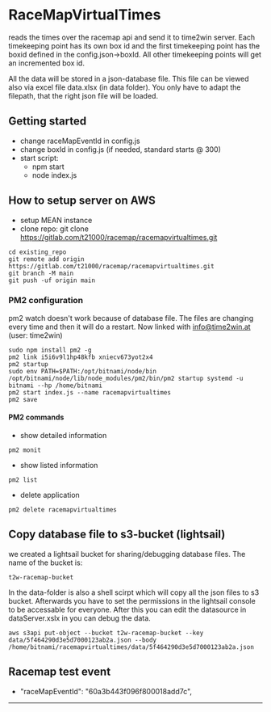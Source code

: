 # RaceMapVirtualTimes

reads the times over the racemap api and send it to time2win server. Each timekeeping point has its own box id and the first timekeeping point has the boxid defined in the config.json->boxId. All other timekeeping points will get an incremented box id.

All the data will be stored in a json-database file. This file can be viewed also via excel file data.xlsx (in data folder). You only have to adapt the filepath, that the right json file will be loaded.

## Getting started

- change raceMapEventId in config.js
- change boxId in config.js (if needed, standard starts @ 300)
- start script: 
  - npm start
  - node index.js
    


## How to setup server on AWS

- setup MEAN instance
- clone repo: git clone https://gitlab.com/t21000/racemap/racemapvirtualtimes.git


```
cd existing_repo
git remote add origin https://gitlab.com/t21000/racemap/racemapvirtualtimes.git
git branch -M main
git push -uf origin main
```

### PM2 configuration

pm2 watch doesn't work because of database file. The files are changing every time and then it will do a restart.
Now linked with info@time2win.at (user: time2win)

```
sudo npm install pm2 -g
pm2 link i5i6v9l1hp48kfb xniecv673yot2x4
pm2 startup
sudo env PATH=$PATH:/opt/bitnami/node/bin /opt/bitnami/node/lib/node_modules/pm2/bin/pm2 startup systemd -u bitnami --hp /home/bitnami
pm2 start index.js --name racemapvirtualtimes 
pm2 save
```

#### PM2 commands

- show detailed information
```
pm2 monit
```

- show listed information
```
pm2 list
```

- delete application
```
pm2 delete racemapvirtualtimes
```

## Copy database file to s3-bucket (lightsail)

we created a lightsail bucket for sharing/debugging database files. The name of the bucket is:

```
t2w-racemap-bucket
```

In the data-folder is also a shell scirpt which will copy all the json files to s3 bucket. Afterwards you have to set the permissions in the lightsail console to be accessable for everyone. After this you can edit the datasource in dataServer.xslx in you can debug the data.

```
aws s3api put-object --bucket t2w-racemap-bucket --key data/5f464290d3e5d7000123ab2a.json --body /home/bitnami/racemapvirtualtimes/data/5f464290d3e5d7000123ab2a.json
```


## Racemap test event

- "raceMapEventId": "60a3b443f096f800018add7c",



***

